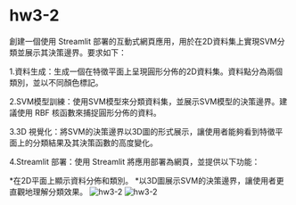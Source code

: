 # hw3-2
創建一個使用 Streamlit 部署的互動式網頁應用，用於在2D資料集上實現SVM分類並展示其決策邊界。要求如下：</br>

1.資料生成：生成一個在特徵平面上呈現圓形分佈的2D資料集。資料點分為兩個類別，並以不同顏色標記。</br>

2.SVM模型訓練：使用SVM模型來分類資料集，並展示SVM模型的決策邊界。建議使用 RBF 核函數來捕捉圓形分佈的資料。</br>

3.3D 視覺化：將SVM的決策邊界以3D圖的形式展示，讓使用者能夠看到特徵平面上的分類結果及其決策函數的高度變化。</br>

4.Streamlit 部署：使用 Streamlit 將應用部署為網頁，並提供以下功能：</br>

*在2D平面上顯示資料分佈和類別。
*以3D圖展示SVM的決策邊界，讓使用者更直觀地理解分類效果。
![hw3-2](https://github.com/user-attachments/assets/f7a21c67-3c66-4c8c-9615-e67574577932)
![hw3-2](https://github.com/user-attachments/assets/82939570-bd80-4043-8656-e02f8f9fdd85)

